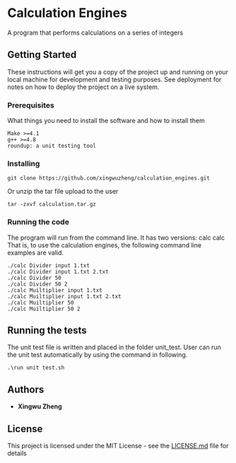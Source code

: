 # Calculation Engines
A program that performs calculations on a series of integers

## Getting Started

These instructions will get you a copy of the project up and running on your local machine for development and testing purposes. See deployment for notes on how to deploy the project on a live system.

### Prerequisites

What things you need to install the software and how to install them

```
Make >=4.1
g++ >=4.8
roundup: a unit testing tool
```

### Installing


```
git clone https://github.com/xingwuzheng/calculation_engines.git
```

Or unzip the tar file upload to the user

```
tar -zxvf calculation.tar.gz
```


### Running the code
The program will run from the command line. It has two versions:
calc <engine name><file list>
calc <engine name><list of integers>
That is, to use the calculation engines, the following command line examples
are valid.

```
./calc Divider input 1.txt
./calc Divider input 1.txt 2.txt
./calc Divider 50
./calc Divider 50 2
./calc Muiltiplier input 1.txt
./calc Muiltiplier input 1.txt 2.txt
./calc Muiltiplier 50
./calc Muiltiplier 50 2
```

## Running the tests
The unit test file is written and placed in the folder unit_test. User can run the unit test automatically by using the 
command in following.

```
.\run unit test.sh
```

## Authors

* **Xingwu Zheng** 

## License

This project is licensed under the MIT License - see the [LICENSE.md](LICENSE.md) file for details

